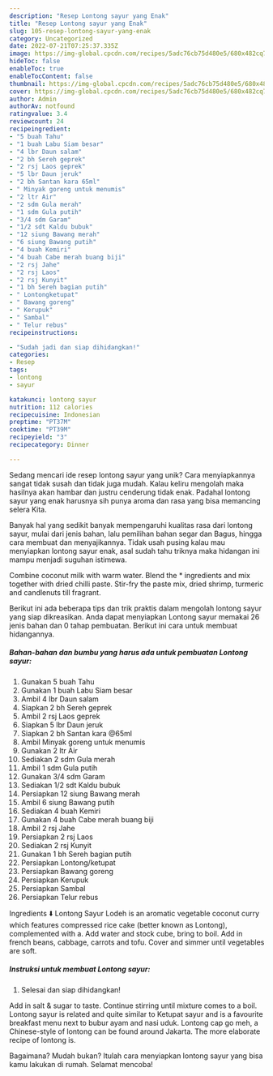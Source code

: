 ```yaml
---
description: "Resep Lontong sayur yang Enak"
title: "Resep Lontong sayur yang Enak"
slug: 105-resep-lontong-sayur-yang-enak
category: Uncategorized
date: 2022-07-21T07:25:37.335Z
image: https://img-global.cpcdn.com/recipes/5adc76cb75d480e5/680x482cq70/lontong-sayur-foto-resep-utama.jpg
hideToc: false
enableToc: true
enableTocContent: false
thumbnail: https://img-global.cpcdn.com/recipes/5adc76cb75d480e5/680x482cq70/lontong-sayur-foto-resep-utama.jpg
cover: https://img-global.cpcdn.com/recipes/5adc76cb75d480e5/680x482cq70/lontong-sayur-foto-resep-utama.jpg
author: Admin
authorAv: notfound
ratingvalue: 3.4
reviewcount: 24
recipeingredient:
- "5 buah Tahu"
- "1 buah Labu Siam besar"
- "4 lbr Daun salam"
- "2 bh Sereh geprek"
- "2 rsj Laos geprek"
- "5 lbr Daun jeruk"
- "2 bh Santan kara 65ml"
- " Minyak goreng untuk menumis"
- "2 ltr Air"
- "2 sdm Gula merah"
- "1 sdm Gula putih"
- "3/4 sdm Garam"
- "1/2 sdt Kaldu bubuk"
- "12 siung Bawang merah"
- "6 siung Bawang putih"
- "4 buah Kemiri"
- "4 buah Cabe merah buang biji"
- "2 rsj Jahe"
- "2 rsj Laos"
- "2 rsj Kunyit"
- "1 bh Sereh bagian putih"
- " Lontongketupat"
- " Bawang goreng"
- " Kerupuk"
- " Sambal"
- " Telur rebus"
recipeinstructions:

- "Sudah jadi dan siap dihidangkan!"
categories:
- Resep
tags:
- lontong
- sayur

katakunci: lontong sayur 
nutrition: 112 calories
recipecuisine: Indonesian
preptime: "PT37M"
cooktime: "PT39M"
recipeyield: "3"
recipecategory: Dinner

---
```





Sedang mencari ide resep lontong sayur yang unik? Cara menyiapkannya sangat tidak susah dan tidak juga mudah. Kalau keliru mengolah maka hasilnya akan hambar dan justru cenderung tidak enak. Padahal lontong sayur yang enak harusnya sih punya aroma dan rasa yang bisa memancing selera Kita.





Banyak hal yang sedikit banyak mempengaruhi kualitas rasa dari lontong sayur, mulai dari jenis bahan, lalu pemilihan bahan segar dan Bagus, hingga cara membuat dan menyajikannya. Tidak usah pusing kalau mau menyiapkan lontong sayur enak,      asal sudah tahu triknya maka hidangan ini mampu menjadi suguhan istimewa.














Combine coconut milk with warm water. Blend the * ingredients and mix together with dried chilli paste. Stir-fry the paste mix, dried shrimp, turmeric and candlenuts till fragrant.






Berikut ini ada beberapa tips dan trik praktis dalam mengolah lontong sayur yang siap dikreasikan. Anda dapat menyiapkan Lontong sayur memakai 26 jenis bahan dan 0 tahap pembuatan. Berikut ini cara untuk membuat hidangannya.

<!--inarticleads1-->

##### Bahan-bahan dan bumbu yang harus ada untuk pembuatan Lontong sayur:

1. Gunakan 5 buah Tahu
1. Gunakan 1 buah Labu Siam besar
1. Ambil 4 lbr Daun salam
1. Siapkan 2 bh Sereh geprek
1. Ambil 2 rsj Laos geprek
1. Siapkan 5 lbr Daun jeruk
1. Siapkan 2 bh Santan kara @65ml
1. Ambil  Minyak goreng untuk menumis
1. Gunakan 2 ltr Air
1. Sediakan 2 sdm Gula merah
1. Ambil 1 sdm Gula putih
1. Gunakan 3/4 sdm Garam
1. Sediakan 1/2 sdt Kaldu bubuk
1. Persiapkan 12 siung Bawang merah
1. Ambil 6 siung Bawang putih
1. Sediakan 4 buah Kemiri
1. Gunakan 4 buah Cabe merah buang biji
1. Ambil 2 rsj Jahe
1. Persiapkan 2 rsj Laos
1. Sediakan 2 rsj Kunyit
1. Gunakan 1 bh Sereh bagian putih
1. Persiapkan  Lontong/ketupat
1. Persiapkan  Bawang goreng
1. Persiapkan  Kerupuk
1. Persiapkan  Sambal
1. Persiapkan  Telur rebus


Ingredients ⬇️ Lontong Sayur Lodeh is an aromatic vegetable coconut curry which features compressed rice cake (better known as Lontong), complemented with a. Add water and stock cube, bring to boil. Add in french beans, cabbage, carrots and tofu. Cover and simmer until vegetables are soft. 

<!--inarticleads2-->

##### Instruksi untuk membuat Lontong sayur:


1. Selesai dan siap dihidangkan!

Add in salt &amp; sugar to taste. Continue stirring until mixture comes to a boil. Lontong sayur is related and quite similar to Ketupat sayur and is a favourite breakfast menu next to bubur ayam and nasi uduk. Lontong cap go meh, a Chinese-style of lontong can be found around Jakarta. The more elaborate recipe of lontong is. 

Bagaimana? Mudah bukan? Itulah cara menyiapkan lontong sayur yang bisa kamu lakukan di rumah. Selamat mencoba!
